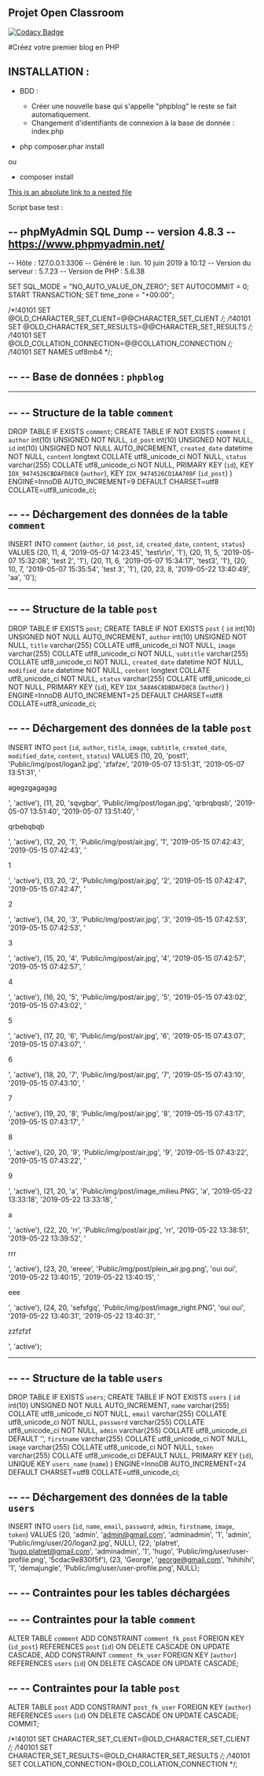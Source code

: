 ﻿## Projet Open Classroom 

[![Codacy Badge](https://api.codacy.com/project/badge/Grade/a9c379c6a08b4ced81cfa3c1824adb1f)](https://app.codacy.com/app/platreth/php-blog?utm_source=github.com&utm_medium=referral&utm_content=platreth/php-blog&utm_campaign=Badge_Grade_Dashboard)

#Créez votre premier blog en PHP

## INSTALLATION :

- BDD : 
	- Créer une nouvelle base qui s'appelle "phpblog" le reste se fait automatiquement.
	- Changement d'identifiants de connexion à la base de donnée : index.php 

- php composer.phar install

ou 

- composer install

[This is an absolute link to a nested file](https://notebooks.azure.com/anon-jhu4eq/libraries/ReadmeLinkingTest/html/testfolder/testfile.txt)

Script base test :

-- phpMyAdmin SQL Dump
-- version 4.8.3
-- https://www.phpmyadmin.net/
--
-- Hôte : 127.0.0.1:3306
-- Généré le :  lun. 10 juin 2019 à 10:12
-- Version du serveur :  5.7.23
-- Version de PHP :  5.6.38

SET SQL_MODE = "NO_AUTO_VALUE_ON_ZERO";
SET AUTOCOMMIT = 0;
START TRANSACTION;
SET time_zone = "+00:00";


/*!40101 SET @OLD_CHARACTER_SET_CLIENT=@@CHARACTER_SET_CLIENT */;
/*!40101 SET @OLD_CHARACTER_SET_RESULTS=@@CHARACTER_SET_RESULTS */;
/*!40101 SET @OLD_COLLATION_CONNECTION=@@COLLATION_CONNECTION */;
/*!40101 SET NAMES utf8mb4 */;

--
-- Base de données :  `phpblog`
--

-- --------------------------------------------------------

--
-- Structure de la table `comment`
--

DROP TABLE IF EXISTS `comment`;
CREATE TABLE IF NOT EXISTS `comment` (
  `author` int(10) UNSIGNED NOT NULL,
  `id_post` int(10) UNSIGNED NOT NULL,
  `id` int(10) UNSIGNED NOT NULL AUTO_INCREMENT,
  `created_date` datetime NOT NULL,
  `content` longtext COLLATE utf8_unicode_ci NOT NULL,
  `status` varchar(255) COLLATE utf8_unicode_ci NOT NULL,
  PRIMARY KEY (`id`),
  KEY `IDX_9474526CBDAFD8C8` (`author`),
  KEY `IDX_9474526CD1AA708F` (`id_post`)
) ENGINE=InnoDB AUTO_INCREMENT=9 DEFAULT CHARSET=utf8 COLLATE=utf8_unicode_ci;

--
-- Déchargement des données de la table `comment`
--

INSERT INTO `comment` (`author`, `id_post`, `id`, `created_date`, `content`, `status`) VALUES
(20, 11, 4, '2019-05-07 14:23:45', 'test\r\n', '1'),
(20, 11, 5, '2019-05-07 15:32:08', 'test 2', '1'),
(20, 11, 6, '2019-05-07 15:34:17', 'test3', '1'),
(20, 10, 7, '2019-05-07 15:35:54', 'test 3', '1'),
(20, 23, 8, '2019-05-22 13:40:49', 'aa', '0');

-- --------------------------------------------------------

--
-- Structure de la table `post`
--

DROP TABLE IF EXISTS `post`;
CREATE TABLE IF NOT EXISTS `post` (
  `id` int(10) UNSIGNED NOT NULL AUTO_INCREMENT,
  `author` int(10) UNSIGNED NOT NULL,
  `title` varchar(255) COLLATE utf8_unicode_ci NOT NULL,
  `image` varchar(255) COLLATE utf8_unicode_ci NOT NULL,
  `subtitle` varchar(255) COLLATE utf8_unicode_ci NOT NULL,
  `created_date` datetime NOT NULL,
  `modified_date` datetime NOT NULL,
  `content` longtext COLLATE utf8_unicode_ci NOT NULL,
  `status` varchar(255) COLLATE utf8_unicode_ci NOT NULL,
  PRIMARY KEY (`id`),
  KEY `IDX_5A8A6C8DBDAFD8C8` (`author`)
) ENGINE=InnoDB AUTO_INCREMENT=25 DEFAULT CHARSET=utf8 COLLATE=utf8_unicode_ci;

--
-- Déchargement des données de la table `post`
--

INSERT INTO `post` (`id`, `author`, `title`, `image`, `subtitle`, `created_date`, `modified_date`, `content`, `status`) VALUES
(10, 20, 'post1', 'Public/img/post/logan2.jpg', 'zfafze', '2019-05-07 13:51:31', '2019-05-07 13:51:31', '<p>agegzgagagag</p>', 'active'),
(11, 20, 'sqvgbqr', 'Public/img/post/logan.jpg', 'qrbrqbqsb', '2019-05-07 13:51:40', '2019-05-07 13:51:40', '<p>qrbebqbqb</p>', 'active'),
(12, 20, '1', 'Public/img/post/air.jpg', '1', '2019-05-15 07:42:43', '2019-05-15 07:42:43', '<p>1</p>', 'active'),
(13, 20, '2', 'Public/img/post/air.jpg', '2', '2019-05-15 07:42:47', '2019-05-15 07:42:47', '<p>2</p>', 'active'),
(14, 20, '3', 'Public/img/post/air.jpg', '3', '2019-05-15 07:42:53', '2019-05-15 07:42:53', '<p>3</p>', 'active'),
(15, 20, '4', 'Public/img/post/air.jpg', '4', '2019-05-15 07:42:57', '2019-05-15 07:42:57', '<p>4</p>', 'active'),
(16, 20, '5', 'Public/img/post/air.jpg', '5', '2019-05-15 07:43:02', '2019-05-15 07:43:02', '<p>5</p>', 'active'),
(17, 20, '6', 'Public/img/post/air.jpg', '6', '2019-05-15 07:43:07', '2019-05-15 07:43:07', '<p>6</p>', 'active'),
(18, 20, '7', 'Public/img/post/air.jpg', '7', '2019-05-15 07:43:10', '2019-05-15 07:43:10', '<p>7</p>', 'active'),
(19, 20, '8', 'Public/img/post/air.jpg', '8', '2019-05-15 07:43:17', '2019-05-15 07:43:17', '<p>8</p>', 'active'),
(20, 20, '9', 'Public/img/post/air.jpg', '9', '2019-05-15 07:43:22', '2019-05-15 07:43:22', '<p>9</p>', 'active'),
(21, 20, 'a', 'Public/img/post/image_milieu.PNG', 'a', '2019-05-22 13:33:18', '2019-05-22 13:33:18', '<p>a</p>', 'active'),
(22, 20, 'rr', 'Public/img/post/air.jpg', 'rr', '2019-05-22 13:38:51', '2019-05-22 13:39:52', '<p>rrr</p>', 'active'),
(23, 20, 'ereee', 'Public/img/post/plein_air.jpg.png', 'oui oui', '2019-05-22 13:40:15', '2019-05-22 13:40:15', '<p>eee</p>', 'active'),
(24, 20, 'sefsfgq', 'Public/img/post/image_right.PNG', 'oui oui', '2019-05-22 13:40:31', '2019-05-22 13:40:31', '<p>zzfzfzf</p>', 'active');

-- --------------------------------------------------------

--
-- Structure de la table `users`
--

DROP TABLE IF EXISTS `users`;
CREATE TABLE IF NOT EXISTS `users` (
  `id` int(10) UNSIGNED NOT NULL AUTO_INCREMENT,
  `name` varchar(255) COLLATE utf8_unicode_ci NOT NULL,
  `email` varchar(255) COLLATE utf8_unicode_ci NOT NULL,
  `password` varchar(255) COLLATE utf8_unicode_ci NOT NULL,
  `admin` varchar(255) COLLATE utf8_unicode_ci DEFAULT '',
  `firstname` varchar(255) COLLATE utf8_unicode_ci NOT NULL,
  `image` varchar(255) COLLATE utf8_unicode_ci NOT NULL,
  `token` varchar(255) COLLATE utf8_unicode_ci DEFAULT NULL,
  PRIMARY KEY (`id`),
  UNIQUE KEY `users_name` (`name`)
) ENGINE=InnoDB AUTO_INCREMENT=24 DEFAULT CHARSET=utf8 COLLATE=utf8_unicode_ci;

--
-- Déchargement des données de la table `users`
--

INSERT INTO `users` (`id`, `name`, `email`, `password`, `admin`, `firstname`, `image`, `token`) VALUES
(20, 'admin', 'admin@gmail.com', 'adminadmin', '1', 'admin', 'Public/img/user/20/logan2.jpg', NULL),
(22, 'platret', 'hugo.platret@gmail.com', 'adminadmin', '1', 'hugo', 'Public/img/user/user-profile.png', '5cdac9e830f5f'),
(23, 'George', 'george@gmail.com', 'hihihihi', '1', 'demajungle', 'Public/img/user/user-profile.png', NULL);

--
-- Contraintes pour les tables déchargées
--

--
-- Contraintes pour la table `comment`
--
ALTER TABLE `comment`
  ADD CONSTRAINT `comment_fk_post` FOREIGN KEY (`id_post`) REFERENCES `post` (`id`) ON DELETE CASCADE ON UPDATE CASCADE,
  ADD CONSTRAINT `comment_fk_user` FOREIGN KEY (`author`) REFERENCES `users` (`id`) ON DELETE CASCADE ON UPDATE CASCADE;

--
-- Contraintes pour la table `post`
--
ALTER TABLE `post`
  ADD CONSTRAINT `post_fk_user` FOREIGN KEY (`author`) REFERENCES `users` (`id`) ON DELETE CASCADE ON UPDATE CASCADE;
COMMIT;

/*!40101 SET CHARACTER_SET_CLIENT=@OLD_CHARACTER_SET_CLIENT */;
/*!40101 SET CHARACTER_SET_RESULTS=@OLD_CHARACTER_SET_RESULTS */;
/*!40101 SET COLLATION_CONNECTION=@OLD_COLLATION_CONNECTION */;


